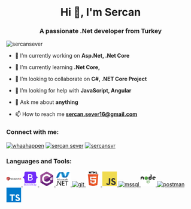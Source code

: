 
<h1 align="center">Hi 👋, I'm Sercan</h1>
<h3 align="center">A passionate .Net developer from Turkey</h3>

<p align="left"> <img src="https://komarev.com/ghpvc/?username=sercansever&label=Profile%20views&color=0e75b6&style=flat" alt="sercansever" /> </p>

- 🔭 I’m currently working on **Asp.Net, .Net Core**

- 🌱 I’m currently learning **.Net Core,**

- 👯 I’m looking to collaborate on **C#, .NET Core Project**

- 🤝 I’m looking for help with **JavaScript, Angular**

- 💬 Ask me about **anything**

- 📫 How to reach me **sercan.sever16@gmail.com**

<h3 align="left">Connect with me:</h3>
<p align="left">
<a href="https://twitter.com/whaahappen" target="blank"><img align="center" src="https://cdn.jsdelivr.net/npm/simple-icons@3.0.1/icons/twitter.svg" alt="whaahappen" height="30" width="40" /></a>
<a href="https://linkedin.com/in/sercan sever" target="blank"><img align="center" src="https://cdn.jsdelivr.net/npm/simple-icons@3.0.1/icons/linkedin.svg" alt="sercan sever" height="30" width="40" /></a>
<a href="https://instagram.com/sercansvr" target="blank"><img align="center" src="https://cdn.jsdelivr.net/npm/simple-icons@3.0.1/icons/instagram.svg" alt="sercansvr" height="30" width="40" /></a>
</p>

<h3 align="left">Languages and Tools:</h3>
<p align="left"> <a href="https://angular.io" target="_blank"> <img src="https://raw.githubusercontent.com/devicons/devicon/master/icons/angularjs/angularjs-original-wordmark.svg" alt="angularjs" width="40" height="40"/> </a> <a href="https://getbootstrap.com" target="_blank"> <img src="https://raw.githubusercontent.com/devicons/devicon/master/icons/bootstrap/bootstrap-plain-wordmark.svg" alt="bootstrap" width="40" height="40"/> </a> <a href="https://www.w3schools.com/cs/" target="_blank"> <img src="https://raw.githubusercontent.com/devicons/devicon/master/icons/csharp/csharp-original.svg" alt="csharp" width="40" height="40"/> </a> <a href="https://dotnet.microsoft.com/" target="_blank"> <img src="https://raw.githubusercontent.com/devicons/devicon/master/icons/dot-net/dot-net-original-wordmark.svg" alt="dotnet" width="40" height="40"/> </a> <a href="https://git-scm.com/" target="_blank"> <img src="https://www.vectorlogo.zone/logos/git-scm/git-scm-icon.svg" alt="git" width="40" height="40"/> </a> <a href="https://www.w3.org/html/" target="_blank"> <img src="https://raw.githubusercontent.com/devicons/devicon/master/icons/html5/html5-original-wordmark.svg" alt="html5" width="40" height="40"/> </a> <a href="https://developer.mozilla.org/en-US/docs/Web/JavaScript" target="_blank"> <img src="https://raw.githubusercontent.com/devicons/devicon/master/icons/javascript/javascript-original.svg" alt="javascript" width="40" height="40"/> </a> <a href="https://www.microsoft.com/en-us/sql-server" target="_blank"> <img src="https://cdn.worldvectorlogo.com/logos/microsoft-sql-server.svg" alt="mssql" width="40" height="40"/> </a> <a href="https://nodejs.org" target="_blank"> <img src="https://raw.githubusercontent.com/devicons/devicon/master/icons/nodejs/nodejs-original-wordmark.svg" alt="nodejs" width="40" height="40"/> </a> <a href="https://postman.com" target="_blank"> <img src="https://www.vectorlogo.zone/logos/getpostman/getpostman-icon.svg" alt="postman" width="40" height="40"/> </a> <a href="https://www.typescriptlang.org/" target="_blank"> <img src="https://raw.githubusercontent.com/devicons/devicon/master/icons/typescript/typescript-original.svg" alt="typescript" width="40" height="40"/> </a> </p>

